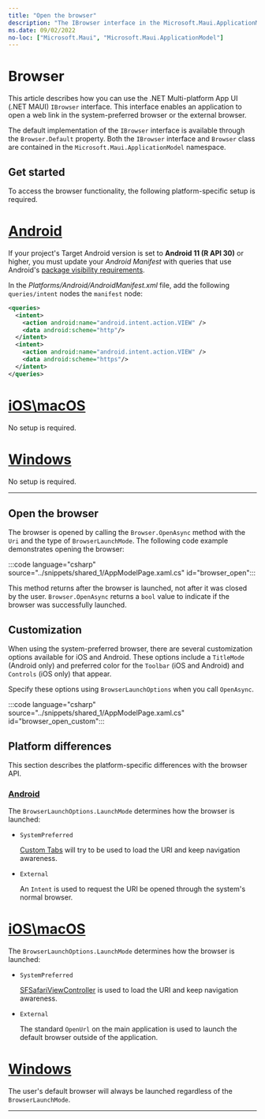 ```yaml
---
title: "Open the browser"
description: "The IBrowser interface in the Microsoft.Maui.ApplicationModel namespace enables an application to open a web link in the optimized system preferred browser or the external browser."
ms.date: 09/02/2022
no-loc: ["Microsoft.Maui", "Microsoft.Maui.ApplicationModel"]
---
```


# Browser

This article describes how you can use the .NET Multi-platform App UI (.NET MAUI) `IBrowser` interface. This interface enables an application to open a web link in the system-preferred browser or the external browser.

The default implementation of the `IBrowser` interface is available through the `Browser.Default` property. Both the `IBrowser` interface and `Browser` class are contained in the `Microsoft.Maui.ApplicationModel` namespace.

## Get started

To access the browser functionality, the following platform-specific setup is required.

<!-- markdownlint-disable MD025 -->
# [Android](#tab/android)

If your project's Target Android version is set to **Android 11 (R API 30)** or higher, you must update your _Android Manifest_ with queries that use Android's [package visibility requirements](https://developer.android.com/preview/privacy/package-visibility).

In the _Platforms/Android/AndroidManifest.xml_ file, add the following `queries/intent` nodes the `manifest` node:

```xml
<queries>
  <intent>
    <action android:name="android.intent.action.VIEW" />
    <data android:scheme="http"/>
  </intent>
  <intent>
    <action android:name="android.intent.action.VIEW" />
    <data android:scheme="https"/>
  </intent>
</queries>
```

# [iOS\macOS](#tab/ios)

No setup is required.

# [Windows](#tab/windows)

No setup is required.

-----
<!-- markdownlint-enable MD025 -->

## Open the browser

The browser is opened by calling the `Browser.OpenAsync` method with the `Uri` and the type of `BrowserLaunchMode`. The following code example demonstrates opening the browser:

:::code language="csharp" source="../snippets/shared_1/AppModelPage.xaml.cs" id="browser_open":::

This method returns after the browser is launched, not after it was closed by the user. `Browser.OpenAsync` returns a `bool` value to indicate if the browser was successfully launched.

## Customization

When using the system-preferred browser, there are several customization options available for iOS and Android. These options include a `TitleMode` (Android only) and preferred color for the `Toolbar` (iOS and Android) and `Controls` (iOS only) that appear.

Specify these options using `BrowserLaunchOptions` when you call `OpenAsync`.

:::code language="csharp" source="../snippets/shared_1/AppModelPage.xaml.cs" id="browser_open_custom":::

## Platform differences

This section describes the platform-specific differences with the browser API.

<!-- markdownlint-disable MD025 -->
<!-- markdownlint-disable MD024 -->
### [Android](#tab/android)

The `BrowserLaunchOptions.LaunchMode` determines how the browser is launched:

- `SystemPreferred`

  [Custom Tabs](https://developer.chrome.com/multidevice/android/customtabs) will try to be used to load the URI and keep navigation awareness.

- `External`

  An `Intent` is used to request the URI be opened through the system's normal browser.

# [iOS\macOS](#tab/ios)

The `BrowserLaunchOptions.LaunchMode` determines how the browser is launched:

- `SystemPreferred`

  [SFSafariViewController](xref:SafariServices.SFSafariViewController) is used to load the URI and keep navigation awareness.

- `External`

  The standard `OpenUrl` on the main application is used to launch the default browser outside of the application.

# [Windows](#tab/windows)

The user's default browser will always be launched regardless of the `BrowserLaunchMode`.

-----
<!-- markdownlint-enable MD024 -->
<!-- markdownlint-enable MD025 -->
